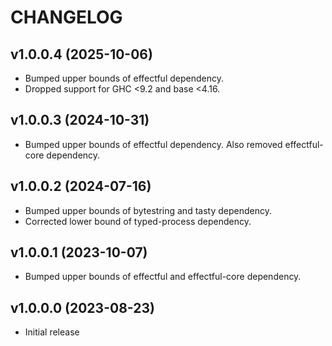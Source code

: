 # CHANGELOG

## v1.0.0.4 (2025-10-06)
* Bumped upper bounds of effectful dependency.
* Dropped support for GHC <9.2 and base <4.16.

## v1.0.0.3 (2024-10-31)
* Bumped upper bounds of effectful dependency.
  Also removed effectful-core dependency.

## v1.0.0.2 (2024-07-16)
* Bumped upper bounds of bytestring and tasty dependency.
* Corrected lower bound of typed-process dependency.

## v1.0.0.1 (2023-10-07)
* Bumped upper bounds of effectful and effectful-core dependency.

## v1.0.0.0 (2023-08-23)
* Initial release
